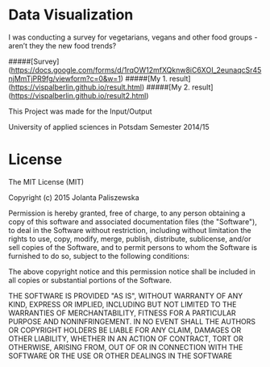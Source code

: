 Data Visualization
========
I was conducting a survey for vegetarians, vegans and other food groups - aren’t they the new food trends? 

#####[Survey] (https://docs.google.com/forms/d/1rqOW12mfXQknw8iC6XOI_2eunaqcSr45njMmTjPR9fg/viewform?c=0&w=1)
#####[My 1. result] (https://vispalberlin.github.io/result.html)
#####[My 2. result] (https://vispalberlin.github.io/result2.html)

This Project was made for the Input/Output

University of applied sciences in Potsdam 
Semester 2014/15


License
========
The MIT License (MIT)

Copyright (c) 2015 Jolanta Paliszewska

Permission is hereby granted, free of charge, to any person obtaining a copy of this software and associated documentation files (the "Software"), to deal in the Software without restriction, including without limitation the rights to use, copy, modify, merge, publish, distribute, sublicense, and/or sell copies of the Software, and to permit persons to whom the Software is furnished to do so, subject to the following conditions:

The above copyright notice and this permission notice shall be included in all copies or substantial portions of the Software.

THE SOFTWARE IS PROVIDED "AS IS", WITHOUT WARRANTY OF ANY KIND, EXPRESS OR IMPLIED, INCLUDING BUT NOT LIMITED TO THE WARRANTIES OF MERCHANTABILITY, FITNESS FOR A PARTICULAR PURPOSE AND NONINFRINGEMENT. IN NO EVENT SHALL THE AUTHORS OR COPYRIGHT HOLDERS BE LIABLE FOR ANY CLAIM, DAMAGES OR OTHER LIABILITY, WHETHER IN AN ACTION OF CONTRACT, TORT OR OTHERWISE, ARISING FROM, OUT OF OR IN CONNECTION WITH THE SOFTWARE OR THE USE OR OTHER DEALINGS IN THE SOFTWARE
